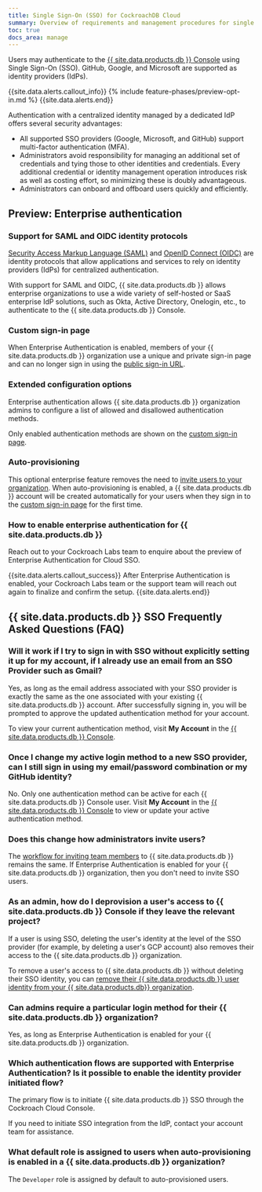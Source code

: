 ```yaml
---
title: Single Sign-On (SSO) for CockroachDB Cloud
summary: Overview of requirements and management procedures for single sign-on (SSO) for the {{ site.data.products.db }} Console
toc: true
docs_area: manage
---
```


Users may authenticate to the [{{ site.data.products.db }} Console](https://cockroachlabs.cloud) using Single Sign-On (SSO). GitHub, Google, and Microsoft are supported as identity providers (IdPs).

{{site.data.alerts.callout_info}}
{% include feature-phases/preview-opt-in.md %}
{{site.data.alerts.end}}

Authentication with a centralized identity managed by a dedicated IdP offers several security advantages:

- All supported SSO providers (Google, Microsoft, and GitHub) support multi-factor authentication (MFA).
- Administrators avoid responsibility for managing an additional set of credentials and tying those to other identities and credentials. Every additional credential or identity management operation introduces risk as well as costing effort, so minimizing these is doubly advantageous.
- Administrators can onboard and offboard users quickly and efficiently.

## Preview: Enterprise authentication

### Support for SAML and OIDC identity protocols

[Security Access Markup Language (SAML)](https://en.wikipedia.org/wiki/Security_Assertion_Markup_Language) and [OpenID Connect (OIDC)](https://openid.net/connect/) are identity protocols that allow applications and services to rely on identity providers (IdPs) for centralized authentication.

With support for SAML and OIDC, {{ site.data.products.db }} allows enterprise organizations to use a wide variety of self-hosted or SaaS enterprise IdP solutions, such as Okta, Active Directory, Onelogin, etc., to authenticate to the {{ site.data.products.db }} Console.

### Custom sign-in page

When Enterprise Authentication is enabled, members of your {{ site.data.products.db }} organization use a unique and private sign-in page and can no longer sign in using the [public sign-in URL](https://cockroachlabs.cloud).

### Extended configuration options

Enterprise authentication allows {{ site.data.products.db }} organization admins to configure a list of allowed and disallowed authentication methods.

Only enabled authentication methods are shown on the [custom sign-in page](#custom-sign-in-page).

### Auto-provisioning

This optional enterprise feature removes the need to [invite users to your organization](https://www.cockroachlabs.com/docs/cockroachcloud/console-access-management.html#invite-team-members-to-cockroachdb-cloud). When auto-provisioning is enabled, a {{ site.data.products.db }} account will be created automatically for your users when they sign in to the [custom sign-in page](#custom-sign-in-page) for the first time.

### How to enable enterprise authentication for {{ site.data.products.db }}

Reach out to your Cockroach Labs team to enquire about the preview of Enterprise Authentication for Cloud SSO.

{{site.data.alerts.callout_success}}
After Enterprise Authentication is enabled, your Cockroach Labs team or the support team will reach out again to finalize and confirm the setup.
{{site.data.alerts.end}}

## {{ site.data.products.db }} SSO Frequently Asked Questions (FAQ)

### Will it work if I try to sign in with SSO without explicitly setting it up for my account, if I already use an email from an SSO Provider such as Gmail?

Yes, as long as the email address associated with your SSO provider is exactly the same as the one associated with your existing {{ site.data.products.db }} account. After successfully signing in, you will be prompted to approve the updated authentication method for your account.

To view your current authentication method, visit **My Account** in the [{{ site.data.products.db }} Console](https://cockroachlabs.cloud).

### Once I change my active login method to a new SSO provider, can I still sign in using my email/password combination or my GitHub identity?

No. Only one authentication method can be active for each {{ site.data.products.db }} Console user. Visit **My Account** in the [{{ site.data.products.db }} Console](https://cockroachlabs.cloud) to view or update your active authentication method.

### Does this change how administrators invite users?

The [workflow for inviting team members](console-access-management.html#invite-team-members-to-cockroachdb-cloud) to {{ site.data.products.db }} remains the same. If Enterprise Authentication is enabled for your {{ site.data.products.db }} organization, then you don't need to invite SSO users.

### As an admin, how do I deprovision a user's access to {{ site.data.products.db }} Console if they leave the relevant project?

If a user is using SSO, deleting the user's identity at the level of the SSO provider (for example, by deleting a user's GCP account) also removes their access to the {{ site.data.products.db }} organization.

To remove a user's access to {{ site.data.products.db }} without deleting their SSO identity, you can [remove their {{ site.data.products.db }} user identity from your {{ site.data.products.db}} organization](console-access-management.html#delete-a-team-member).

### Can admins require a particular login method for their {{ site.data.products.db }} organization?

Yes, as long as Enterprise Authentication is enabled for your {{ site.data.products.db }} organization.

### Which authentication flows are supported with Enterprise Authentication? Is it possible to enable the identity provider initiated flow?

The primary flow is to initiate {{ site.data.products.db }} SSO through the Cockroach Cloud Console.

If you need to initiate SSO integration from the IdP, contact your account team for assistance.

### What default role is assigned to users when auto-provisioning is enabled in a {{ site.data.products.db }} organization?

The `Developer` role is assigned by default to auto-provisioned users.
